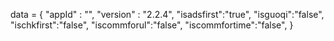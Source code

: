 <span id = 'versionData'>data = {
  "appId" : "",
  "version" : "2.2.4",
  "isadsfirst":"true",
  "isguoqi":"false",
  "ischkfirst":"false",
  "iscommforul":"false",
  "iscommfortime":"false",
}</span>
